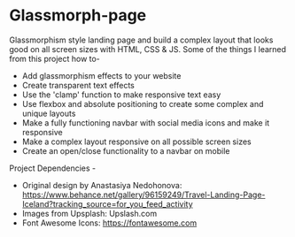 # Glassmorph-page
Glassmorphism style landing page and build a complex layout that looks good on all screen sizes with HTML, CSS & JS.
Some of the things I learned from this project how to-
- Add glassmorphism effects to your website
- Create transparent text effects
- Use the 'clamp' function to make responsive text easy
- Use flexbox and absolute positioning to create some complex and unique layouts
- Make a fully functioning navbar with social media icons and make it responsive
- Make a complex layout responsive on all possible screen sizes
- Create an open/close functionality to a navbar on mobile

Project Dependencies -

- Original design by Anastasiya Nedohonova: https://www.behance.net/gallery/96159249/Travel-Landing-Page-Iceland?tracking_source=for_you_feed_activity
- Images from Upsplash: Upslash.com
- Font Awesome Icons: https://fontawesome.com
